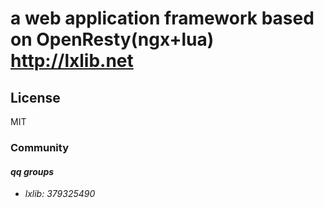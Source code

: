 # a web application framework based on OpenResty(ngx+lua) http://lxlib.net

## License

MIT

### Community
#### *qq groups*
- *lxlib: 379325490*